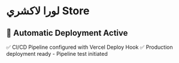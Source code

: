 # لورا لاكشري Store

## 🚀 Automatic Deployment Active
✅ CI/CD Pipeline configured with Vercel Deploy Hook
✅ Production deployment ready - Pipeline test initiated
